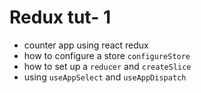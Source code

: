 # Redux tut- 1

- counter app using react redux
- how to configure a store `configureStore`
- how to set up a `reducer` and `createSlice `
- using `useAppSelect` and `useAppDispatch`
